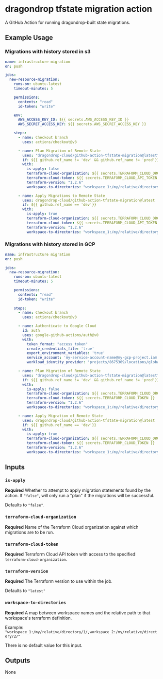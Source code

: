 # dragondrop tfstate migration action
A GitHub Action for running dragondrop-built state migrations.

## Example Usage
### Migrations with history stored in s3
```yaml
name: infrastructure migration
on: push

jobs:
  new-resource-migration:
    runs-on: ubuntu-latest
    timeout-minutes: 5

    permissions:
      contents: "read"
      id-token: "write"

    env:
      AWS_ACCESS_KEY_ID: ${{ secrets.AWS_ACCESS_KEY_ID }}
      AWS_SECRET_ACCESS_KEY: ${{ secrets.AWS_SECRET_ACCESS_KEY }}

    steps:
      - name: Checkout branch
        uses: actions/checkout@v3

      - name: Plan Migration of Remote State
        uses: "dragondrop-cloud/github-action-tfstate-migration@latest"
        if: ${{ github.ref_name != 'dev' && github.ref_name != 'prod'}}
        with:
          is-apply: false
          terraform-cloud-organization: ${{ secrets.TERRAFORM_CLOUD_ORG }}
          terraform-cloud-token: ${{ secrets.TERRAFORM_CLOUD_API_TOKEN }}
          terraform-version: "1.2.6"
          workspace-to-directories: "workspace_1:/my/relative/directory/1/,workspace_2:/my/relative/directory/2/"

      - name: Apply Migrations to Remote State
        uses: dragondrop-cloud/github-action-tfstate-migration@latest
        if: ${{ github.ref_name == 'dev'}}
        with:
          is-apply: true
          terraform-cloud-organization: ${{ secrets.TERRAFORM_CLOUD_ORG }}
          terraform-cloud-token: ${{ secrets.TERRAFORM_CLOUD_API_TOKEN }}
          terraform-version: "1.2.6"
          workspace-to-directories: "workspace_1:/my/relative/directory/1/,workspace_2:/my/relative/directory/2/"
```

### Migrations with history stored in GCP
```yaml
name: infrastructure migration
on: push

jobs:
  new-resource-migration:
    runs-on: ubuntu-latest
    timeout-minutes: 5

    permissions:
      contents: "read"
      id-token: "write"
      
    steps:
      - name: Checkout branch
        uses: actions/checkout@v3

      - name: Authenticate to Google Cloud
        id: auth
        uses: google-github-actions/auth@v0
        with:
          token_format: "access_token"
          create_credentials_file: 'true'
          export_environment_variables: 'true'
          service_account: 'my-service-account-name@my-gcp-project.iam.gserviceaccount.com'
          workload_identity_provider: 'projects/8675309/locations/global/workloadIdentityPools/my-workload-id-pool/providers/my-provider'

      - name: Plan Migration of Remote State
        uses: "dragondrop-cloud/github-action-tfstate-migration@latest"
        if: ${{ github.ref_name != 'dev' && github.ref_name != 'prod'}}
        with:
          is-apply: false
          terraform-cloud-organization: ${{ secrets.TERRAFORM_CLOUD_ORG }}
          terraform-cloud-token: ${{ secrets.TERRAFORM_CLOUD_TOKEN }}
          terraform-version: "1.2.6"
          workspace-to-directories: "workspace_1:/my/relative/directory/1/,workspace_2:/my/relative/directory/2/"

      - name: Apply Migration of Remote State
        uses: dragondrop-cloud/github-action-tfstate-migration@latest
        if: ${{ github.ref_name == 'dev'}}
        with:
          is-apply: true
          terraform-cloud-organization: ${{ secrets.TERRAFORM_CLOUD_ORG }}
          terraform-cloud-token: ${{ secrets.TERRAFORM_CLOUD_TOKEN }}
          terraform-version: "1.2.6"
          workspace-to-directories: "workspace_1:/my/relative/directory/1/,workspace_2:/my/relative/directory/2/"
```

## Inputs

### `is-apply`
**Required** Whether to attempt to apply migration statements
found by the action. If `"false"`, will only run a "plan" if the migrations will be successful.

Defaults to `"false"`. 

### `terraform-cloud-organization`
**Required** Name of the Terraform Cloud organization against which migrations are to be run. 

### `terraform-cloud-token`
**Required** Terraform Cloud API token with access to the specified `terraform-cloud-organization`.

### `terraform-version`
**Required** The Terraform version to use within the job.

Defaults to `"latest"`

### `workspace-to-directories`
**Required** A map between workspace names and the relative path to that workspace's terraform definition.

Example: `"workspace_1:/my/relative/directory/1/,workspace_2:/my/relative/directory/2/"`

There is no default value for this input.

## Outputs
None
